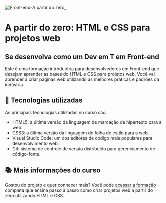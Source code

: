 ![Front-end-A partir do zero_](https://user-images.githubusercontent.com/112638042/222170336-2d7c6f83-53bb-4e45-b4a2-8e5eb5c36713.png)

# A partir do zero: HTML e CSS para projetos web

## Se desenvolva como um Dev em T em Front-end

Este é uma formação introdutória para desenvolvedores em Front-end que desejam aprender as bases do HTML e CSS para projetos web. Você vai aprender a criar páginas web utilizando as melhores práticas e padrões da indústria.

## 🚀 Tecnologias utilizadas

As principais tecnologias utilizadas no curso são:

- HTML5: a última versão da linguagem de marcação de hipertexto para a web.
- CSS3: a última versão da linguagem de folha de estilo para a web.
- Visual Studio Code: um dos editores de código mais populares para desenvolvimento web.
- Git: sistema de controle de versão distribuído para gerenciamento de código-fonte.

## 📚 Mais informações do curso

Gostou do projeto e quer conhecer mais? Você pode [acessar a formação](https://cursos.alura.com.br/formacao-html-css) completa que ensina passo a passo como criar projetos web a partir do zero utilizando HTML e CSS.
